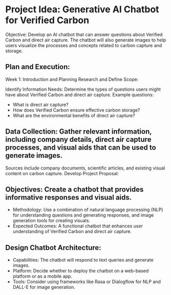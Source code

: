 # Project Idea: Generative AI Chatbot for Verified Carbon
Objective: Develop an AI chatbot that can answer questions about Verified Carbon and direct air capture. The chatbot will also generate images to help users visualize the processes and concepts related to carbon capture and storage.

## Plan and Execution:
Week 1: Introduction and Planning
Research and Define Scope:

Identify Information Needs: Determine the types of questions users might have about Verified Carbon and direct air capture.
Example questions:
* What is direct air capture?
* How does Verified Carbon ensure effective carbon storage?
* What are the environmental benefits of direct air capture?


## Data Collection: Gather relevant information, including company details, direct air capture processes, and visual aids that can be used to generate images.
Sources include company documents, scientific articles, and existing visual content on carbon capture.
Develop Project Proposal:

## Objectives: Create a chatbot that provides informative responses and visual aids.
* Methodology: Use a combination of natural language processing (NLP) for understanding questions and generating responses, and image generation tools for creating visuals.
* Expected Outcomes: A functional chatbot that enhances user understanding of Verified Carbon and direct air capture.

## Design Chatbot Architecture:
* Capabilities: The chatbot will respond to text queries and generate images.
* Platform: Decide whether to deploy the chatbot on a web-based platform or as a mobile app.
* Tools: Consider using frameworks like Rasa or Dialogflow for NLP and DALL-E for image generation.
